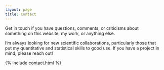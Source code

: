 ```yaml
---
layout: page
title: Contact
---
```


Get in touch if you have questions, comments, or criticisms about something on this
website, my work, or anything else.

I’m always looking for new scientific collaborations, particularly those that put my
quantitative and statistical skills to good use. If you have a project in mind, please
reach out!

{% include contact.html %}
